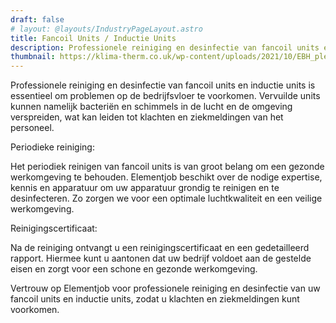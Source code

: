 ```yaml
---
draft: false
# layout: @layouts/IndustryPageLayout.astro
title: Fancoil Units / Inductie Units
description: Professionele reiniging en desinfectie van fancoil units en inductie units om klachten en ziekmeldingen te voorkomen. Ontvang een reinigingscertificaat voor naleving van de gestelde eisen. [Voeg SEO-beschrijving toe]
thumbnail: https://klima-therm.co.uk/wp-content/uploads/2021/10/EBH_plenum_valves_no-shell_1-1200x734.jpg
---
```


Professionele reiniging en desinfectie van fancoil units en inductie units is essentieel om problemen op de bedrijfsvloer te voorkomen. Vervuilde units kunnen namelijk bacteriën en schimmels in de lucht en de omgeving verspreiden, wat kan leiden tot klachten en ziekmeldingen van het personeel.

Periodieke reiniging:

Het periodiek reinigen van fancoil units is van groot belang om een gezonde werkomgeving te behouden. Elementjob beschikt over de nodige expertise, kennis en apparatuur om uw apparatuur grondig te reinigen en te desinfecteren. Zo zorgen we voor een optimale luchtkwaliteit en een veilige werkomgeving.

Reinigingscertificaat:

Na de reiniging ontvangt u een reinigingscertificaat en een gedetailleerd rapport. Hiermee kunt u aantonen dat uw bedrijf voldoet aan de gestelde eisen en zorgt voor een schone en gezonde werkomgeving.

Vertrouw op Elementjob voor professionele reiniging en desinfectie van uw fancoil units en inductie units, zodat u klachten en ziekmeldingen kunt voorkomen.

